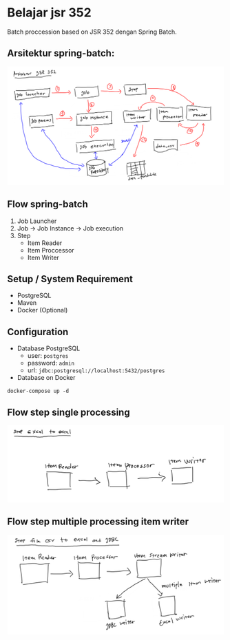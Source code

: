 # Belajar jsr 352 

Batch proccession based on JSR 352 dengan Spring Batch.

## Arsitektur spring-batch: 

![arsitektur jsr 352](imgs/arsitketur-jsr352.png)

## Flow spring-batch

1. Job Launcher
2. Job -> Job Instance -> Job execution
3. Step 
	- Item Reader
	- Item Proccessor
	- Item Writer

## Setup / System Requirement

- PostgreSQL
- Maven
- Docker (Optional)

## Configuration

- Database PostgreSQL
    - user: `postgres`
    - password: `admin`
    - url: `jdbc:postgresql://localhost:5432/postgres`
- Database on Docker

```docker
docker-compose up -d
```

## Flow step single processing

![Sample excel to excel job](imgs/batch-step-excel-to-excel.png)

## Flow step multiple processing item writer

![Sample csv to Excel and JDBC](imgs/batch-step-csv-to-excelandjdbc.png)
